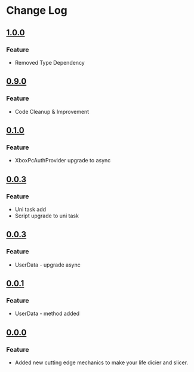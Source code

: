 # Change Log

## [1.0.0](2024-03-05)

### Feature
* Removed Type Dependency

## [0.9.0](2024-01-31)

### Feature
* Code Cleanup & Improvement


## [0.1.0](2024-01-09)

### Feature
* XboxPcAuthProvider upgrade to async

## [0.0.3](2023-12-08)
### Feature
* Uni task add
* Script upgrade to uni task
## [0.0.3](2023-12-08)
### Feature

* UserData - upgrade async 

## [0.0.1](2023-12-08)
### Feature

* UserData - method added 

## [0.0.0](2023-12-08)
### Feature

* Added new cutting edge mechanics to make your life dicier and slicer.



